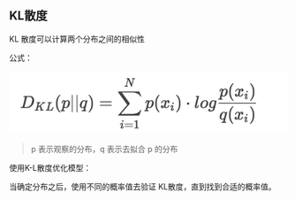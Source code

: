 ## KL散度

KL 散度可以计算两个分布之间的相似性

公式：

![](../imgs/107.png)

> p 表示观察的分布，q 表示去拟合 p 的分布

使用K-L散度优化模型：

当确定分布之后，使用不同的概率值去验证 KL散度，直到找到合适的概率值。

